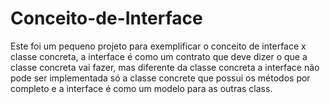 # Conceito-de-Interface
Este foi um pequeno projeto para exemplificar o conceito de interface x classe concreta, a interface é como um contrato que deve dizer o que a classe concreta vai fazer, mas diferente  da classe concreta a interface não pode ser implementada só a classe concrete que possui os métodos por completo e a interface é como um modelo para as outras class.
